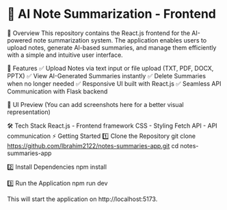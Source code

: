 # 📝 AI Note Summarization - Frontend

📌 Overview
This repository contains the React.js frontend for the AI-powered note summarization system. The application enables users to upload notes, generate AI-based summaries, and manage them efficiently with a simple and intuitive user interface.

🚀 Features
✅ Upload Notes via text input or file upload (TXT, PDF, DOCX, PPTX)
✅ View AI-Generated Summaries instantly
✅ Delete Summaries when no longer needed
✅ Responsive UI built with React.js
✅ Seamless API Communication with Flask backend

🎨 UI Preview
(You can add screenshots here for a better visual representation)

🛠️ Tech Stack
React.js - Frontend framework
CSS - Styling
Fetch API - API communication
⚡ Getting Started
1️⃣ Clone the Repository
  git clone https://github.com/Ibrahim2122/notes-summaries-app.git
  cd notes-summaries-app

2️⃣ Install Dependencies
  npm install

3️⃣ Run the Application
  npm run dev

This will start the application on http://localhost:5173.

